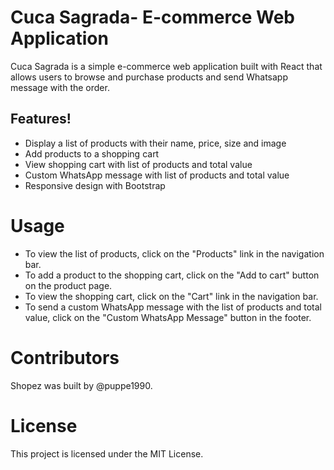 # Cuca Sagrada- E-commerce Web Application
Cuca Sagrada is a simple e-commerce web application built with React that allows users to browse and purchase products and send Whatsapp message with the order.

## Features!



* Display a list of products with their name, price, size and image
* Add products to a shopping cart
* View shopping cart with list of products and total value
* Custom WhatsApp message with list of products and total value
* Responsive design with Bootstrap

# Usage
* To view the list of products, click on the "Products" link in the navigation bar.
* To add a product to the shopping cart, click on the "Add to cart" button on the product page.
* To view the shopping cart, click on the "Cart" link in the navigation bar.
* To send a custom WhatsApp message with the list of products and total value, click on the "Custom WhatsApp Message" button in the footer.
# Contributors
Shopez was built by @puppe1990.

# License
This project is licensed under the MIT License.
